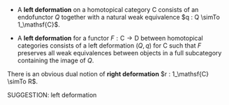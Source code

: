  $\quad$

-  A **left deformation** on a homotopical category $\mathsf{C}$ consists of an endofunctor $Q$ together with a natural weak equivalence $q : Q \simTo 1_\mathsf{C}$.

-  A **left deformation** for a functor $F : \mathsf{C} \to \mathsf{D}$ between homotopical categories consists of a left deformation $(Q,q)$ for $\mathsf{C}$ such that $F$ preserves all weak equivalences between objects in a full subcategory containing the image of $Q$.

There is an obvious dual notion of **right deformation** $r : 1_\mathsf{C} \simTo R$.


SUGGESTION: left deformation